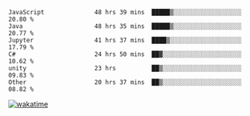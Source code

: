 <!--START_SECTION:waka-->

```text
JavaScript              48 hrs 39 mins  █████▒░░░░░░░░░░░░░░░░░░░   20.80 %
Java                    48 hrs 35 mins  █████▒░░░░░░░░░░░░░░░░░░░   20.77 %
Jupyter                 41 hrs 37 mins  ████▒░░░░░░░░░░░░░░░░░░░░   17.79 %
C#                      24 hrs 50 mins  ██▓░░░░░░░░░░░░░░░░░░░░░░   10.62 %
unity                   23 hrs          ██▒░░░░░░░░░░░░░░░░░░░░░░   09.83 %
Other                   20 hrs 37 mins  ██▒░░░░░░░░░░░░░░░░░░░░░░   08.82 %
```

<!--END_SECTION:waka-->
[![wakatime](https://wakatime.com/badge/user/6c2f442e-41b4-42e3-bc06-d5d8203ad1da.svg)](https://wakatime.com/@6c2f442e-41b4-42e3-bc06-d5d8203ad1da)
